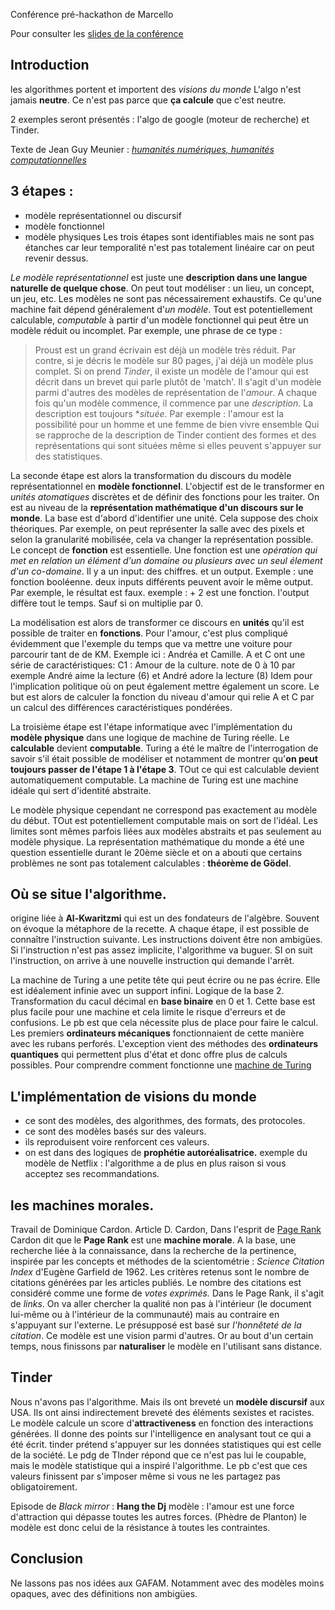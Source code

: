 Conférence pré-hackathon de Marcello

Pour consulter les [slides de la conférence](http://vitalirosati.net/slides/2023/conf-2023-11-29modeles.html#/title-slide)
## Introduction

les algorithmes portent et importent des *visions du monde*
L'algo n'est jamais **neutre**. Ce n'est pas parce que **ça calcule** que c'est neutre.

2 exemples seront présentés : l'algo de google (moteur de recherche) et Tinder.

Texte de Jean Guy Meunier : [*humanités numériques, humanités computationnelles*](https://www.erudit.org/fr/revues/sp/2014-sp03456/1043651ar/)

## 3 étapes :
- modèle représentationnel ou discursif
- modèle fonctionnel
- modèle physiques
Les trois étapes sont identifiables mais ne sont pas étanches car leur temporalité n'est pas totalement linéaire car on peut revenir dessus.

*Le modèle représentationnel* est juste une **description dans une langue naturelle de quelque chose**.
On peut tout modéliser : un lieu, un concept, un jeu, etc.
Les modèles ne sont pas nécessairement exhaustifs.
Ce qu'une machine fait dépend généralement d'*un modèle*.
Tout est potentiellement calculable, *computable* à partir d'un modèle fonctionnel qui peut être un modèle réduit ou incomplet.
Par exemple, une phrase de ce type :
>Proust est un grand écrivain
est déjà un modèle très réduit. Par contre, si je décris le modèle sur 80 pages, j'ai déjà un modèle plus complet.
Si on prend *Tinder*, il existe un modèle de l'amour qui est décrit dans un brevet qui parle plutôt de 'match'. Il s'agit d'un modèle parmi d'autres des modèles de représentation de l'*amour*.
A chaque fois qu'un modèle commence, il commence par une *description*. La description est toujours **située*.
Par exemple :
> l'amour est la possibilité pour un homme et une femme de bien vivre ensemble
Qui se rapproche de la description de Tinder contient des formes et des représentations qui sont situées même si elles peuvent s'appuyer sur des statistiques.

La seconde étape est alors la transformation du discours du modèle représentationnel en **modèle fonctionnel**. L'objectif est de le transformer en *unités atomatiques* discrètes et de définir des fonctions pour les traiter. On est au niveau de la **représentation mathématique d'un discours sur le monde**.
La base est d'abord d'identifier une unité. Cela suppose des choix théoriques. Par exemple, on peut représenter la salle avec des pixels et selon la granularité mobilisée, cela va changer la représentation possible.
Le concept de **fonction** est essentielle. Une fonction est une *opération qui met en relation un élément d'un domaine ou plusieurs avec un seul élement d'un co-domaine*.
Il y a un input: des chiffres. et un output.
Exemple : une fonction booléenne.
deux inputs différents peuvent avoir le même output. Par exemple, le résultat est faux.
exemple : + 2 est une fonction. l'output diffère tout le temps. Sauf si on multiplie par 0.

La modélisation est alors de transformer ce discours en **unités** qu'il est possible de traiter en **fonctions**.
Pour l'amour, c'est plus compliqué évidemment que l'exemple du temps que va mettre une voiture pour parcourir tant de de KM.
Exemple ici :
Andréa et Camille. A et C ont une série de caractéristiques:
C1 : Amour de la culture. note de 0 à 10 par exemple André aime la lecture (6) et André adore la lecture (8)
Idem pour l'implication politique où on peut également mettre également un score.
Le but est alors de calculer la fonction du niveau d'amour qui relie A et C par un calcul des différences caractéristiques pondérées.

La troisième étape est l'étape informatique avec l'implémentation du **modèle physique** dans une logique de machine de Turing réelle.
Le **calculable** devient **computable**.
Turing a été le maître de l'interrogation de savoir s'il était possible de modéliser et notamment de montrer qu'**on peut toujours passer de l'étape 1 à l'étape 3**. TOut ce qui est calculable devient automatiquement computable.
La machine de Turing est une machine idéale qui sert d'identité abstraite.

Le modèle physique cependant ne correspond pas exactement au modèle du début. TOut est potentiellement computable mais on sort de l'idéal. Les limites sont mêmes parfois liées aux modèles abstraits et pas seulement au modèle physique.
La représentation mathématique du monde a été une question essentielle durant le 20ème siècle et on a abouti que certains problèmes ne sont pas totalement calculables : **théorème de Gödel**.

## Où se situe l'algorithme.

origine liée à **Al-Kwaritzmi** qui est un des fondateurs de l'algèbre.
Souvent on évoque la métaphore de la recette. A chaque étape, il est possible de connaître l'instruction suivante. Les instructions doivent être non ambigües.
Si l'instruction n'est pas assez implicite, l'algorithme va buguer. SI on suit l'instruction, on arrive à une nouvelle instruction qui demande l'arrêt.

La machine de Turing a une petite tête qui peut écrire ou ne pas écrire. Elle est idéalement infinie avec un support infini.
Logique de la base 2. Transformation du cacul décimal en **base binaire** en 0 et 1.
Cette base est plus facile pour une machine et cela limite le risque d'erreurs et de confusions.
Le pb est que cela nécessite plus de place pour faire le calcul. Les premiers **ordinateurs mécaniques** fonctionnaient de cette manière avec les rubans perforés.
L'exception vient des méthodes des **ordinateurs quantiques** qui permettent plus d'état et donc offre plus de calculs possibles.
Pour comprendre comment fonctionne une [machine de Turing](https://interstices.info/comment-fonctionne-une-machine-de-turing/)

## L'implémentation de visions du monde
 - ce sont des modèles, des algorithmes, des formats, des protocoles.
 - ce sont des modèles basés sur des valeurs.
 - ils reproduisent voire renforcent ces valeurs.
 - on est dans des logiques de **prophétie autoréalisatrice.**
    exemple du modèle de Netflix : l'algorithme a de plus en plus raison si vous acceptez ses recommandations.

## les machines morales.

Travail de Dominique Cardon. Article D. Cardon, Dans l'esprit de [Page Rank](https://shs.hal.science/hal-00826208/)
Cardon dit que le **Page Rank** est une **machine morale**.
A la base, une recherche liée à la connaissance, dans la recherche de la pertinence, inspirée par les concepts et méthodes de la scientométrie : *Science Citation Index* d'Eugène Garfield de 1962. Les critères retenus sont le nombre de citations générées par les articles publiés. Le nombre des citations est considéré comme une forme de *votes exprimés.*
Dans le Page Rank, il s'agit de *links*. On va aller chercher la qualité non pas à l'intérieur (le document lui-même ou à l'intérieur de la communauté) mais au contraire en s'appuyant sur l'externe. Le présupposé est basé sur *l'honnêteté de la citation*.
Ce modèle est une vision parmi d'autres. Or au bout d'un certain temps, nous finissons par **naturaliser** le modèle en l'utilisant sans distance.

## Tinder

Nous n'avons pas l'algorithme.
Mais ils ont breveté un **modèle discursif** aux USA. Ils ont ainsi indirectement breveté des éléments sexistes et racistes.
Le modèle calcule un score d'**attractiveness** en fonction des interactions générées.
Il donne des points sur l'intelligence en analysant tout ce qui a été écrit.
tinder prétend s'appuyer sur les données statistiques qui est celle de la société.
Le pdg de TInder répond que ce n'est pas lui le coupable, mais le modèle statistique qui a inspiré l'algorithme.
Le pb c'est que ces valeurs finissent par s'imposer même si vous ne les partagez pas obligatoirement.

Episode de *Black mirror* : **Hang the Dj** modèle : l'amour est une force d'attraction qui dépasse toutes les autres forces. (Phèdre de Planton)
le modèle est donc celui de la résistance à toutes les contraintes.

## Conclusion

Ne lassons pas nos idées aux GAFAM.
Notamment avec des modèles moins opaques, avec des définitions non ambigües.








